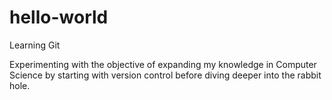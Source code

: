 # hello-world
Learning Git

Experimenting with the objective of expanding my knowledge in Computer Science by starting with version control
before diving deeper into the rabbit hole.
